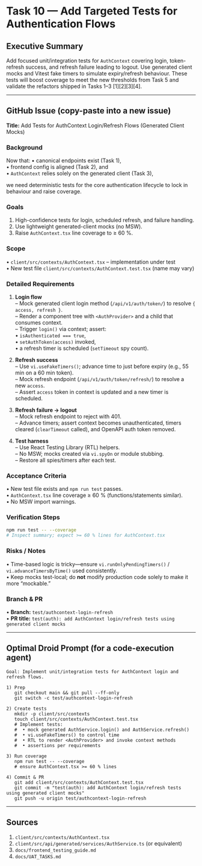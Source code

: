 # Task 10 — Add Targeted Tests for Authentication Flows

## Executive Summary
Add focused unit/integration tests for `AuthContext` covering login, token-refresh success, and refresh failure leading to logout. Use generated client mocks and Vitest fake timers to simulate expiry/refresh behaviour. These tests will boost coverage to meet the new thresholds from Task 5 and validate the refactors shipped in Tasks 1–3 [1][2][3][4].

---

## GitHub Issue (copy-paste into a new issue)

**Title:** Add Tests for AuthContext Login/Refresh Flows (Generated Client Mocks)

### Background
Now that:
• canonical endpoints exist (Task 1),  
• frontend config is aligned (Task 2), and  
• `AuthContext` relies solely on the generated client (Task 3),  

we need deterministic tests for the core authentication lifecycle to lock in behaviour and raise coverage.

### Goals
1. High-confidence tests for login, scheduled refresh, and failure handling.  
2. Use lightweight generated-client mocks (no MSW).  
3. Raise `AuthContext.tsx` line coverage to ≥ 60 %.

### Scope
• `client/src/contexts/AuthContext.tsx` – implementation under test  
• New test file `client/src/contexts/AuthContext.test.tsx` (name may vary)

### Detailed Requirements
1. **Login flow**  
   – Mock generated client login method (`/api/v1/auth/token/`) to resolve `{ access, refresh }`.  
   – Render a component tree with `<AuthProvider>` and a child that consumes context.  
   – Trigger `login()` via context; assert:  
     • `isAuthenticated === true`,  
     • `setAuthToken(access)` invoked,  
     • a refresh timer is scheduled (`setTimeout` spy count).

2. **Refresh success**  
   – Use `vi.useFakeTimers()`; advance time to just before expiry (e.g., 55 min on a 60 min token).  
   – Mock refresh endpoint (`/api/v1/auth/token/refresh/`) to resolve a new `access`.  
   – Assert `access` token in context is updated and a new timer is scheduled.

3. **Refresh failure → logout**  
   – Mock refresh endpoint to reject with 401.  
   – Advance timers; assert context becomes unauthenticated, timers cleared (`clearTimeout` called), and OpenAPI auth token removed.

4. **Test harness**  
   – Use React Testing Library (RTL) helpers.  
   – No MSW; mocks created via `vi.spyOn` or module stubbing.  
   – Restore all spies/timers after each test.

### Acceptance Criteria
• New test file exists and `npm run test` passes.  
• `AuthContext.tsx` line coverage ≥ 60 % (functions/statements similar).  
• No MSW import warnings.

### Verification Steps
```bash
npm run test -- --coverage
# Inspect summary; expect >= 60 % lines for AuthContext.tsx
```

### Risks / Notes
• Time-based logic is tricky—ensure `vi.runOnlyPendingTimers()` / `vi.advanceTimersByTime()` used consistently.  
• Keep mocks test-local; do **not** modify production code solely to make it more “mockable.”

### Branch & PR
• **Branch:** `test/authcontext-login-refresh`  
• **PR title:** `test(auth): add AuthContext login/refresh tests using generated client mocks`

---

## Optimal Droid Prompt (for a code-execution agent)

```
Goal: Implement unit/integration tests for AuthContext login and refresh flows.

1) Prep
   git checkout main && git pull --ff-only
   git switch -c test/authcontext-login-refresh

2) Create tests
   mkdir -p client/src/contexts
   touch client/src/contexts/AuthContext.test.tsx
   # Implement tests:
   #  • mock generated AuthService.login() and AuthService.refresh()
   #  • vi.useFakeTimers() to control time
   #  • RTL to render <AuthProvider> and invoke context methods
   #  • assertions per requirements

3) Run coverage
   npm run test -- --coverage
   # ensure AuthContext.tsx >= 60 % lines

4) Commit & PR
   git add client/src/contexts/AuthContext.test.tsx
   git commit -m "test(auth): add AuthContext login/refresh tests using generated client mocks"
   git push -u origin test/authcontext-login-refresh
```

---

## Sources
1. `client/src/contexts/AuthContext.tsx`  
2. `client/src/api/generated/services/AuthService.ts` (or equivalent)  
3. `docs/frontend_testing_guide.md`  
4. `docs/UAT_TASKS.md`
